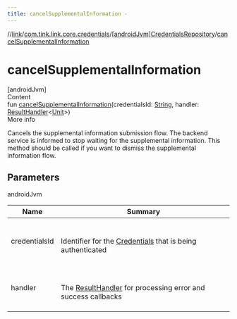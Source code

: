 ```yaml
---
title: cancelSupplementalInformation -
---
```

//[link](../../index.md)/[com.tink.link.core.credentials](../index.md)/[[androidJvm]CredentialsRepository](index.md)/[cancelSupplementalInformation](cancel-supplemental-information.md)



# cancelSupplementalInformation  
[androidJvm]  
Content  
fun [cancelSupplementalInformation](cancel-supplemental-information.md)(credentialsId: [String](https://kotlinlang.org/api/latest/jvm/stdlib/kotlin/-string/index.html), handler: [ResultHandler](../../com.tink.service.handler/[android-jvm]-result-handler/index.md)<[Unit](https://kotlinlang.org/api/latest/jvm/stdlib/kotlin/-unit/index.html)>)  
More info  


Cancels the supplemental information submission flow. The backend service is informed to stop waiting for the supplemental information. This method should be called if you want to dismiss the supplemental information flow.



## Parameters  
  
androidJvm  
  
|  Name|  Summary| 
|---|---|
| <a name="com.tink.link.core.credentials/CredentialsRepository/cancelSupplementalInformation/#kotlin.String#com.tink.service.handler.ResultHandler[kotlin.Unit]/PointingToDeclaration/"></a>credentialsId| <a name="com.tink.link.core.credentials/CredentialsRepository/cancelSupplementalInformation/#kotlin.String#com.tink.service.handler.ResultHandler[kotlin.Unit]/PointingToDeclaration/"></a><br><br>Identifier for the [Credentials](../../com.tink.model.credentials/[android-jvm]-credentials/index.md) that is being authenticated<br><br>
| <a name="com.tink.link.core.credentials/CredentialsRepository/cancelSupplementalInformation/#kotlin.String#com.tink.service.handler.ResultHandler[kotlin.Unit]/PointingToDeclaration/"></a>handler| <a name="com.tink.link.core.credentials/CredentialsRepository/cancelSupplementalInformation/#kotlin.String#com.tink.service.handler.ResultHandler[kotlin.Unit]/PointingToDeclaration/"></a><br><br>The [ResultHandler](../../com.tink.service.handler/[android-jvm]-result-handler/index.md) for processing error and success callbacks<br><br>
  
  




